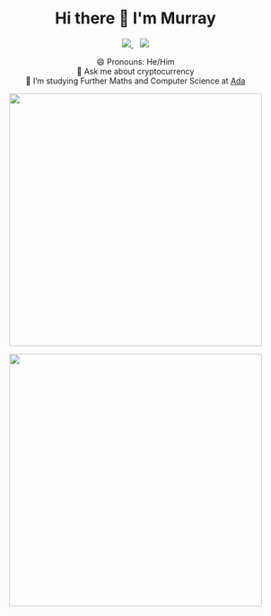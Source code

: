 
<h1 align="center">Hi there 👋 I'm Murray</h1>  
  
<p align='center'>
  
  <a href="https://www.linkedin.com/in/murraygrovessoftware/">
    <img src="https://img.shields.io/badge/linkedin-%230077B5.svg?&style=for-the-badge&logo=linkedin&logoColor=white" />
  </a>&nbsp;&nbsp;
  <a href="mailto:github@murraygrov.es">
    <img src="https://img.shields.io/badge/Gmail-D14836?style=for-the-badge&logo=gmail&logoColor=white" />
  </a>
  <!--<a href="placeholder">
    <img src="https://img.shields.io/badge/Twitter-1DA1F2?style=for-the-badge&logo=twitter&logoColor=white" />        
  </a>&nbsp;&nbsp;-->
 </p>
 <p align="center">
  😄 Pronouns: He/Him  <br>
💬 Ask me about cryptocurrency  <br>
🌱 I’m studying Further Maths and Computer Science at <a href="https://ada.ac.uk">Ada</a>  <br>
  </p>
<p align="center">
  <img width="450" src="https://github-readme-stats.vercel.app/api?username=MurrayGroves&theme=react&show_icons=true&count_private=true">
</p>
<p align="center">
  <img width="450" src="https://github-readme-stats.vercel.app/api/top-langs/?username=MurrayGroves&layout=compact&theme=react&count_private=true&exclude_repo=os-hackathon">
</p>
